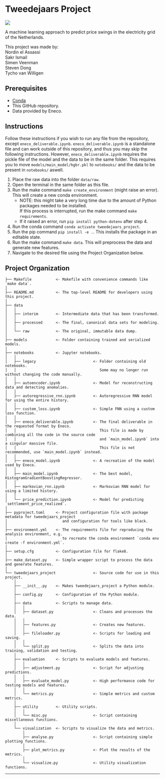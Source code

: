 # Tweedejaars Project

<a target="_blank" href="https://cookiecutter-data-science.drivendata.org/">
    <img src="https://img.shields.io/badge/CCDS-Project%20template-328F97?logo=cookiecutter" />
</a>

A machine learning approach to predict price swings in the electricity grid of the Netherlands.

This project was made by: \
Nordin el Assassi \
Sakr Ismail \
Simen Veenman \
Steven Dong \
Tycho van Willigen


## Prerequisites

- <a target="_blank" href="https://docs.anaconda.com/miniconda/">Conda</a>
- This GitHub repository.
- Data provided by Eneco.


## Instructions

Follow these instructions if you wish to run any file from the repository, except `eneco_deliverable.ipynb`.
`eneco_deliverable.ipynb` is a standalone file and can work outside of this repository,
and thus you may skip the following instructions.
However, `eneco_deliverable.ipynb` requires the pickle file of the model and the data to be in the same folder.
This requires you to move `models/main_model/hgbr.pkl` to `notebooks/` and the data to be present in `notebooks/` aswell.

1. Place the raw data into the folder `data/raw`.
2. Open the terminal in the same folder as this file.
3. Run the make command `make create_environment` (might raise an error).
   This will create a new conda environment.
   - NOTE: this might take a very long time due to the amount of Python packages needed to be installed. \
     If this process is interrupted, run the make command `make requirements`.
   - If it raised an error, run `pip install python-dotenv` after step 4.
4. Run the conda command `conda activate tweedejaars_project`.
5. Run the pip command `pip install -e .`. This installs the package in an editable state.
6. Run the make command `make data`. This will preprocess the data and generate new features.
7. Navigate to the desired file using the Project Organization below.


## Project Organization

```
├── Makefile           <- Makefile with convenience commands like `make data`.
│
├── README.md          <- The top-level README for developers using this project.
│
├── data
│   │
│   ├── interim        <- Intermediate data that has been transformed.
│   │
│   ├── processed      <- The final, canonical data sets for modeling.
│   │
│   └── raw            <- The original, immutable data dump.
│
├── models             <- Folder containing trained and serialized models.
│
├── notebooks          <- Jupyter notebooks.
│   │
│   ├── legacy                          <- Folder containing old notebooks.
│   │                                      Some may no longer run without changing the code manually.
│   │
│   ├── autoencoder.ipynb               <- Model for reconstructing data and detecting anomalies.
│   │
│   ├── autoregressive_rnn.ipynb        <- Autoregressive RNN model for using the entire history.
│   │
│   ├── custom_loss.ipynb               <- Simple FNN using a custom loss function.
│   │
│   ├── eneco_deliverable.ipynb         <- The final deliverable in the requested format by Eneco.
│   │                                      This file is made by combining all the code in the source code
│   │                                      and `main_model.ipynb` into a singular massive file.
│   │                                      This file is not recommended, use `main_model.ipynb` instead.
│   │
│   ├── eneco_model.ipynb               <- A recreation of the model used by Eneco.
│   │
│   ├── main_model.ipynb                <- The best model, HistogramGradientBoostingRegressor.
│   │
│   ├── markovian_rnn.ipynb             <- Markovian RNN model for using a limited history.
│   │
│   └── price_prediction.ipynb          <- Model for predicting `settlement_price_realized`.
│
├── pyproject.toml     <- Project configuration file with package metadata for tweedejaars_project
│                         and configuration for tools like black.
│
├── environment.yml    <- The requirements file for reproducing the analysis environment, e.g.
│                         to recreate the conda environment `conda env create -f environment.yml`.
│
├── setup.cfg          <- Configuration file for flake8.
│
├── make_dataset.py    <- Simple wrapper script to process the data and generate features.
│
└── tweedejaars_project                 <- Source code for use in this project.
    │
    ├── __init__.py    <- Makes tweedejaars_project a Python module.
    │
    ├── config.py      <- Configuration of the Python module.
    │
    ├── data           <- Scripts to manage data.
    │   │
    │   ├── dataset.py                  <- Cleans and processes the data.
    │   │
    │   ├── features.py                 <- Creates new features.
    │   │
    │   ├── fileloader.py               <- Scripts for loading and saving.
    │   │
    │   └── split.py                    <- Splits the data into training, validation and testing.
    │
    ├── evaluation     <- Scripts to evaluate models and features.
    │   │
    │   ├── adjustment.py               <- Script for adjusting predictions.
    │   │
    │   ├── evaluate_model.py           <- High performance code for testing models and features.
    │   │
    │   └── metrics.py                  <- Simple metrics and custom metrics.
    │
    ├── utility        <- Utility scripts.
    │   │
    │   └── misc.py                     <- Script containing miscellaneous functions.
    │
    └── visualization  <- Scripts to visualize the data and metrics.
        │
        ├── analyse.py                  <- Script containing simple plotting functions.
        │
        ├── plot_metrics.py             <- Plot the results of the metrics.
        │
        └── visualize.py                <- Utility visualization functions.

```

--------

